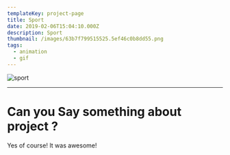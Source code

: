 ```yaml
---
templateKey: project-page
title: Sport
date: 2019-02-06T15:04:10.000Z
description: Sport
thumbnail: /images/63b7f799515525.5ef46c0b8dd55.png
tags:
  - animation
  - gif
---
```

![sport](/images/63b7f799515525.5ef46c0b8dd55.png "sport")

- - -

# Can you Say something about project ?

Yes of  course! It was awesome!